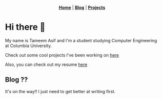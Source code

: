 <center>

[**Home**](https://www.tameemasif.com) | [**Blog**](https://www.tameemasif.com) | [**Projects**](https://www.tameemasif.com)

</center>

# Hi there 👋

My name is Tameem Asif and I'm a student studying Computer Engineering at Columbia University.

Check out some cool projects I've been working on [here](https://github.com/tameem-asif)

Also, you can check out my resume [here](https://www.tameemasif.com/resume/resume.pdf)

## Blog ??

It's on the way!! I just need to get better at writing first.
